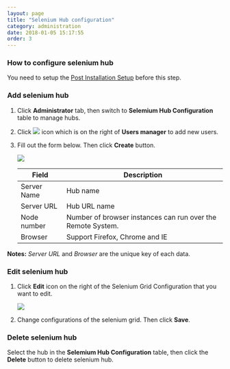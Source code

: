 ```yaml
---
layout: page
title: "Selenium Hub configuration"
category: administration
date: 2018-01-05 15:17:55
order: 3
---
```

### How to configure selenium hub
   You need to setup the [Post Installation Setup] before this step.
### Add selenium hub 
  1. Click **Administrator** tab, then switch to  **Selemium Hub Configuration** table to manage hubs.  
  2. Click ![][add_icon] icon which is on the right of **Users manager** to add new users. 
  3. Fill out the form below. Then click **Create** button.
  
	
     ![][administrator_hub]
	  
     |   Field                | Description                                                         |
     | -------------------    |---------------------------                                          | 
     | Server Name            | Hub name                                                            |  
     | Server URL             | Hub URL name                                                        |
     | Node number            | Number of browser instances can run over the Remote System.        |  
     | Browser                | Support Firefox, Chrome and IE |	
     
**Notes:** 
*Server URL* and *Browser* are the unique key of each data.
 
	
### Edit selenium hub 
  1. Click **Edit** icon on the right of the Selenium Grid Configuration that you want to edit.
  
     ![][administrator_edit_selenium_grid]
     
  2. Change configurations of the selenium grid. Then click **Save**.
	 
### Delete selenium hub 
  Select the hub in the **Selemium Hub Configuration** table, then click the 	**Delete** button to delete selenium hub. 	 
	 
[administrator_hub]: ../images/administrator/administrator_hub.png
[Post Installation Setup]: ../installation/installlation-post-installation.html
[add_icon]: ../images/administrator/Administrator_add_icon.png
[administrator_edit_selenium_grid]: ../images/administrator/administrator_edit_selenium_grid.png
